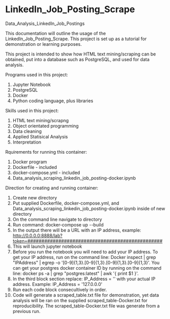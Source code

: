 # LinkedIn_Job_Posting_Scrape
Data_Analysis_LinkedIn_Job_Postings 


This documentation will outline the usage of the LinkedIn_Job_Posting_Scrape. This project is set up as a tutorial for demonstration or learning purposes. 

This project is intended to show how HTML text mining/scraping can be obtained, put into a database such as PostgreSQL, and used for data analysis.

Programs used in this project:
1. Jupyter Notebook
2. PostgreSQL
3. Docker
4. Python coding language, plus libraries

Skills used in this project:
1. HTML text mining/scrapng
2. Object orientated programming
3. Data cleaning
4. Applied Statisical Analysis
5. Interpretation

Rquirements for running this container: 
1. Docker program 
2. Dockerfile - included
3. docker-compose.yml - included
4. Data_analysis_scraping_linkedin_job_posting-docker.ipynb

Direction for creating and running container:
1. Create new directory
2. Put supplied Dockerfile, docker-compose.yml, and Data_analysis_scraping_linkedin_job_posting-docker.ipynb inside of new directory
3. On the command line navigate to directory
4. Run command: docker-compose up --build
5. In the output there will be a URL with an IP address, example: http://0.0.0.0:8888/lab?token=################################################
6. This will launch jupyter notebook
7. Before you run the notebook you will need to add your IP address. To get your IP address, run on the command line: Docker inspect <containerID> | grep "IPAddress" | egrep -o '[0-9]{1,3}\.[0-9]{1,3}\.[0-9]{1,3}\.[0-9]{1,3}'. You can get your postgres docker container ID by running on the command line: docker ps -a | grep "postgres:latest" | awk '{ print $1 }'.
8. In the third block section replace: IP_Address = '<YOUR IP ADDRESS>' with your actual IP address. Example: IP_Address = '127.0.0.0'
9. Run each code block consecultively in order. 
10. Code will generate a scraped_table.txt file for demonstration, yet data analysis will be ran on the supplied scraped_table-Docker.txt for reproducibility. The scraped_table-Docker.txt file was generate from a previous run.  
